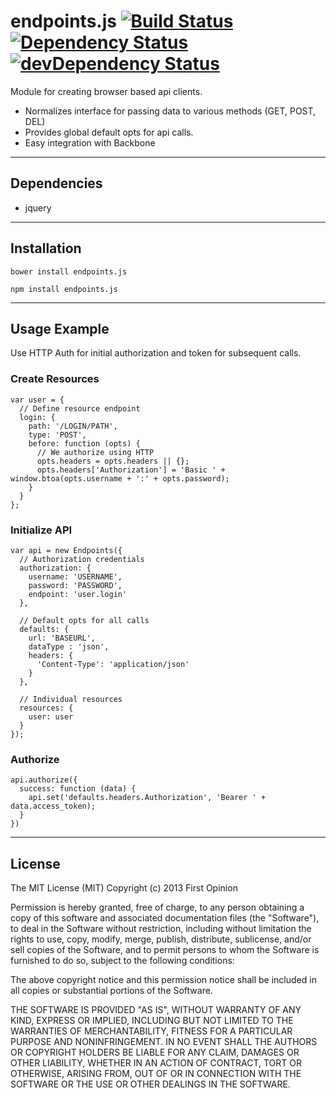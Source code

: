 endpoints.js [![Build Status](https://travis-ci.org/firstopinion/endpoints.js.svg)](https://travis-ci.org/firstopinion/endpoints.js) [![Dependency Status](https://david-dm.org/firstopinion/endpoints.js.svg)](https://david-dm.org/firstopinion/endpoints.js) [![devDependency Status](https://david-dm.org/firstopinion/endpoints.js/dev-status.svg)](https://david-dm.org/firstopinion/endpoints.js#info=devDependencies)
============

Module for creating browser based api clients.

* Normalizes interface for passing data to various methods (GET, POST, DEL)
* Provides global default opts for api calls.
* Easy integration with Backbone

---


Dependencies
------------

* jquery

---


Installation
------------

`bower install endpoints.js`

`npm install endpoints.js`

---


Usage Example
-------------

Use HTTP Auth for initial authorization and token for subsequent calls.

### Create Resources

```
var user = {
  // Define resource endpoint
  login: {
    path: '/LOGIN/PATH',
    type: 'POST',
    before: function (opts) {
      // We authorize using HTTP
      opts.headers = opts.headers || {};
      opts.headers['Authorization'] = 'Basic ' + window.btoa(opts.username + ':' + opts.password);
    }
  }
};
```


### Initialize API


```
var api = new Endpoints({
  // Authorization credentials
  authorization: {
    username: 'USERNAME',
    password: 'PASSWORD',
    endpoint: 'user.login'
  },

  // Default opts for all calls
  defaults: {
    url: 'BASEURL',
    dataType : 'json',
    headers: {
      'Content-Type': 'application/json'
    }
  },

  // Individual resources
  resources: {
    user: user
  }
});
```

### Authorize


```
api.authorize({
  success: function (data) {
    api.set('defaults.headers.Authorization', 'Bearer ' + data.access_token);
  }
})
```

---


License
-------

The MIT License (MIT) Copyright (c) 2013 First Opinion

Permission is hereby granted, free of charge, to any person obtaining a copy of this software and associated documentation files (the "Software"), to deal in the Software without restriction, including without limitation the rights to use, copy, modify, merge, publish, distribute, sublicense, and/or sell copies of the Software, and to permit persons to whom the Software is furnished to do so, subject to the following conditions:

The above copyright notice and this permission notice shall be included in all copies or substantial portions of the Software.

THE SOFTWARE IS PROVIDED "AS IS", WITHOUT WARRANTY OF ANY KIND, EXPRESS OR IMPLIED, INCLUDING BUT NOT LIMITED TO THE WARRANTIES OF MERCHANTABILITY, FITNESS FOR A PARTICULAR PURPOSE AND NONINFRINGEMENT. IN NO EVENT SHALL THE AUTHORS OR COPYRIGHT HOLDERS BE LIABLE FOR ANY CLAIM, DAMAGES OR OTHER LIABILITY, WHETHER IN AN ACTION OF CONTRACT, TORT OR OTHERWISE, ARISING FROM, OUT OF OR IN CONNECTION WITH THE SOFTWARE OR THE USE OR OTHER DEALINGS IN THE SOFTWARE.